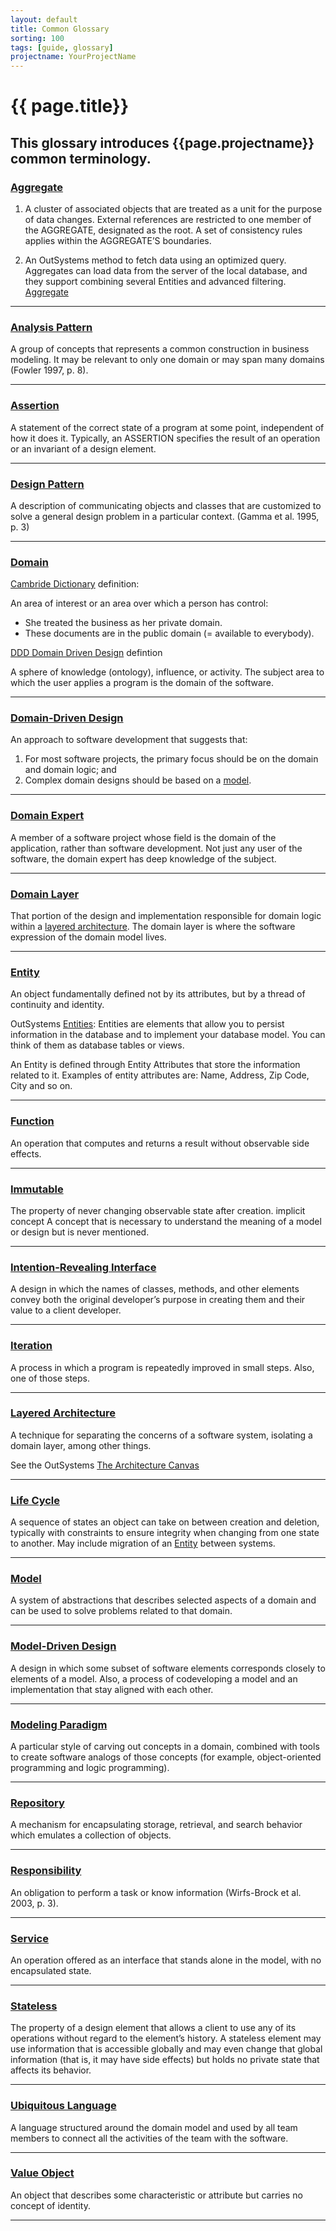 ```yaml
---
layout: default
title: Common Glossary
sorting: 100
tags: [guide, glossary]
projectname: YourProjectName
---
```


# {{ page.title}}

## This glossary introduces {{page.projectname}} common terminology.

### [Aggregate](#aggregate)

1. A cluster of associated objects that are treated as a unit for the purpose of data changes. External references are restricted to one member of the AGGREGATE, designated as the root. A set of consistency rules applies within the AGGREGATE’S boundaries.

1. An OutSystems method to fetch data using an optimized query. Aggregates can load data from the server of the local database, and they support combining several Entities and advanced filtering. [Aggregate](https://success.outsystems.com/Documentation/11/Reference/OutSystems_Language/Data/Handling_Data/Queries/Aggregate)

---

### [Analysis Pattern](#analysis-pattern)

A group of concepts that represents a common construction in business modeling. It may be relevant to only one domain or may span many domains (Fowler 1997, p. 8).

---

### [Assertion](#assertion)

A statement of the correct state of a program at some point, independent of how it does it. Typically, an ASSERTION specifies the result of an operation or an invariant of a design element.

---

### [Design Pattern](#design-Pattern)

A description of communicating objects and classes that are customized to solve a general design problem in a particular context. (Gamma et al. 1995, p. 3)

---

### [Domain](#domain)

[Cambride Dictionary](https://dictionary.cambridge.org/dictionary/english/domain) definition:

An area of interest or an area over which a person has control:

* She treated the business as her private domain.
* These documents are in the public domain (= available to everybody).

[DDD Domain Driven Design](https://en.wikipedia.org/wiki/Domain-driven_design) defintion

A sphere of knowledge (ontology), influence, or activity. The subject area to which the user applies a program is the domain of the software.

---

### [Domain-Driven Design](#domain-driven-design)

An approach to software development that suggests that:

1. For most software projects, the primary focus should be on the domain and domain logic; and
1. Complex domain designs should be based on a [model](#model).

---

### [Domain Expert](#domain-expert)

A member of a software project whose field is the domain of the application, rather than software development. Not just any user of the software, the domain expert has deep knowledge of the subject.

---

### [Domain Layer](#domain-layer)

That portion of the design and implementation responsible for domain logic within a [layered architecture](#layered-architecture). The domain layer is where the software expression of the domain model lives.

---

### [Entity](#entity)

An object fundamentally defined not by its attributes, but by a thread of continuity and identity.

OutSystems [Entities](https://success.outsystems.com/Documentation/11/Developing_an_Application/Use_Data/Data_Modeling/Entities): Entities are elements that allow you to persist information in the database and to implement your database model. You can think of them as database tables or views.

An Entity is defined through Entity Attributes that store the information related to it. Examples of entity attributes are: Name, Address, Zip Code, City and so on.

---

### [Function](#function)

An operation that computes and returns a result without observable side effects.

---

### [Immutable](#immutable)

The property of never changing observable state after creation. implicit concept A concept that is necessary to understand the meaning of a model or design but is never mentioned.

---

### [Intention-Revealing Interface](#intention-revealing-interface)

A design in which the names of classes, methods, and other elements convey both the original developer’s purpose in creating them and their value to a client developer.

---

### [Iteration](#iteration)

A process in which a program is repeatedly improved in small steps. Also, one of those steps.

---

### [Layered Architecture](#layered-architecture)

A technique for separating the concerns of a software system, isolating a domain layer, among other things.

See the OutSystems [The Architecture Canvas](https://success.outsystems.com/Support/Enterprise_Customers/Maintenance_and_Operations/Designing_the_Architecture_of_Your_OutSystems_Applications/The_Architecture_Canvas)

---

### [Life Cycle](#life-cycle)

A sequence of states an object can take on between creation and deletion, typically with constraints to ensure integrity when changing from one state to another. May include migration of an [Entity](#entity) between systems.

---

### [Model](#model)

A system of abstractions that describes selected aspects of a domain and can be used to solve problems related to that domain.

---

### [Model-Driven Design](#model-driven-design)

A design in which some subset of software elements corresponds closely to elements of a model. Also, a process of codeveloping a model and an implementation that stay aligned with each other.

---

### [Modeling Paradigm](#modeling-paradigm)

A particular style of carving out concepts in a domain, combined with tools to create software analogs of those concepts (for example, object-oriented programming and logic programming).

---

### [Repository](#repository)

A mechanism for encapsulating storage, retrieval, and search behavior which emulates a collection of objects.

---

### [Responsibility](#responsibility)

An obligation to perform a task or know information (Wirfs-Brock et al. 2003, p. 3).

---

### [Service](#service)

An operation offered as an interface that stands alone in the model, with no encapsulated state.

---

### [Stateless](#Stateless)

The property of a design element that allows a client to use any of its operations without regard to the element’s history. A stateless element may use information that is accessible globally and may even change that global information (that is, it may have side effects) but holds no private state that affects its behavior.

---

### [Ubiquitous Language](#ubiquitous-language)

A language structured around the domain model and used by all team members to connect all the activities of the team with the software.

---

### [Value Object](#value-object)

An object that describes some characteristic or attribute but carries no concept of identity.

---
